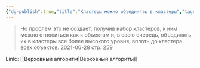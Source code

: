 ```yaml
---
{"dg-publish":true,"title":"Кластеры можно объединять в кластеры","tags":["quotes"],"date":"2021-06-28T21:02:00+04:00","modified_at":"2023-01-08T21:20:12+04:00","permalink":"/quotes/202106282102/","dgHomeLink":false,"dgPassFrontmatter":true}
---
```



> Но проблем это не создает: получив набор кластеров, к ним можно относиться как к объектам и, в свою очередь, объединять их в кластеры все более высокого уровня, вплоть до кластера всех объектов.
	2021-06-28 стр. 259

Link:: [[Верховный алгоритм|Верховный алгоритм]]
